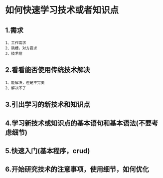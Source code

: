 # 如何快速学习技术或者知识点

## 1.需求
	1、工作需求
	2、跳槽，对方要求
	3、技术控

## 2.看看能否使用传统技术解决
	1、能解决，但是不完美
	2、解决不了

## 3.引出学习的新技术和知识点

## 4.学习新技术或知识点的基本语句和基本语法(不要考虑细节)

## 5.快速入门(基本程序，crud)

## 6.开始研究技术的注意事项，使用细节，如何优化